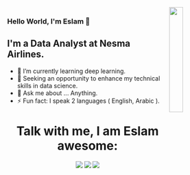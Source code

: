 <img src="https://github.com/mohamedabusrea/mohamedabusrea/blob/master/profile-img.png" align="right" width="25%"/>

### Hello World, I'm Eslam  👋
## I'm a Data Analyst at Nesma Airlines. 
- 🌱 I’m currently learning deep learning.
- 👯 Seeking an opportunity to enhance my technical skills in data science.
- 💬 Ask me about ... Anything.
- ⚡ Fun fact: I speak 2 languages ( English, Arabic ).

<h1 align="center">Talk with me, I am Eslam awesome:</h1>
<p align="center">
    <a href="https://twitter.com/eslam_alnaga"><img src="https://img.shields.io/badge/twitter-%231FA1F1?style=flat&logo=twitter&logoColor=white"/></a>
    <a href="https://www.linkedin.com/in/eslam-abo-alnaga-6976891b5/"><img src="https://img.shields.io/badge/linkedin-%230177B5?style=flat&logo=linkedin&logoColor=white"/></a>
    <a href="https://www.instagram.com/eslam_abo_alnaga"><img src="https://img.shields.io/badge/instagram-%23E4415F?style=flat&logo=instagram&logoColor=white"/></a>
  </p>
